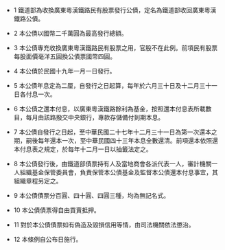 * 1 鐵道部為收換廣東粵漢鐵路民有股票發行公債，定名為鐵道部收回廣東粵漢鐵路公債。

* 2 本公債以國幣二千萬圓為最高發行總額。

* 3 本公債專充收換廣東粵漢鐵路民有股票之用，官股不在此例。前項民有股票每股面價毫洋五圓換公債票國幣四圓。

* 4 本公債於民國十九年一月一日發行。

* 5 本公債年息定為二厘，自發行之日起算，每年於六月三十日及十二月三十一日各付息一次。

* 6 本公債之還本付息，以廣東粵漢鐵路餘利為基金，按照還本付息表所載數目，每月由該路撥交中央銀行，專款存儲備付到期本息。

* 7 本公債自發行之日起，至中華民國二十七年十二月三十一日為第一次還本之期，嗣後每年還本一次，至中華民國四十三年本息全數還清。前項還本依照還本付息表之規定，於每年十二月一日以抽籤法定之。

* 8 本公債發行後，由鐵道部債票持有人及當地商會各派代表一人，審計機關一人組織基金保管委員會，負責保管本公債基金及監督本公債還本付息事宜，其組織章程另定之。

* 9 本公債債票分百圓、四十圓、四圓三種，均為無記名式。

* 10 本公債債票得自由買賣抵押。

* 11 對於本公債債票如有偽造及毀損信用等情，由司法機關依法懲治。

* 12 本條例自公布日施行。

